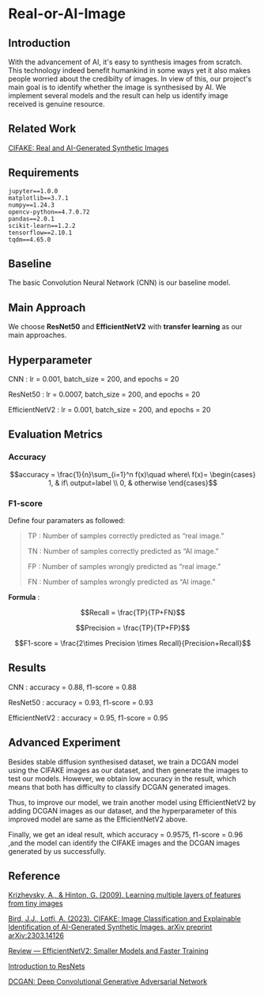 # Real-or-AI-Image

## Introduction

With the advancement of AI, it's easy to synthesis images from scratch. This technology indeed benefit humankind in some ways yet it also makes people worried about the credibilty of images. In view of this, our project's main goal is to identify whether the image is synthesised by AI. We implement several models and the result can help us identify image received is genuine resource.

## Related Work

[CIFAKE: Real and AI-Generated Synthetic Images](https://www.kaggle.com/datasets/birdy654/cifake-real-and-ai-generated-synthetic-images)

## Requirements

```
jupyter==1.0.0
matplotlib==3.7.1
numpy==1.24.3
opencv-python==4.7.0.72
pandas==2.0.1
scikit-learn==1.2.2
tensorflow==2.10.1
tqdm==4.65.0
```

## Baseline

The basic Convolution Neural Network (CNN) is our baseline model.

## Main Approach

We choose **ResNet50** and **EfficientNetV2** with **transfer learning** as our main approaches.

## Hyperparameter
CNN : lr = 0.001, batch\_size = 200, and epochs = 20

ResNet50 : lr = 0.0007, batch\_size = 200, and epochs = 20

EfficientNetV2 : lr = 0.001, batch\_size = 200, and epochs = 20

## Evaluation Metrics
### Accuracy
$$accuracy = \frac{1}{n}\sum_{i=1}^n f(x)\quad where\ f(x)=
\begin{cases}
1, & if\ output=label \\ 
0, & otherwise 
\end{cases}$$

### F1-score

Define four paramaters as followed:

> TP : Number of samples correctly predicted as “real image.”
> 
> TN : Number of samples correctly predicted as “AI image.”
> 
> FP : Number of samples wrongly predicted as “real image.”
> 
> FN : Number of samples wrongly predicted as “AI image.”

**Formula** :

$$Recall = \frac{TP}{TP+FN}$$

$$Precision = \frac{TP}{TP+FP}$$

$$F1-score = \frac{2\times Precision \times Recall}{Precision+Recall}$$

## Results
CNN : accuracy = 0.88, f1-score = 0.88

ResNet50 : accuracy = 0.93, f1-score = 0.93

EfficientNetV2 : accuracy = 0.95, f1-score = 0.95

## Advanced Experiment

Besides stable diffusion synthesised dataset, we train a DCGAN model using the CIFAKE images as our dataset, and then generate the images to test our models. However, we obtain low accuracy in the result, which means that both has difficulty to classify DCGAN generated images. 

Thus, to improve our model, we train another model using EfficientNetV2 by adding DCGAN images as our dataset, and the hyperparameter of this improved model are same as the EfficientNetV2 above. 

Finally, we get an ideal result, which accuracy = 0.9575, f1-score = 0.96 ,and the model can identify the CIFAKE images and the DCGAN images generated by us successfully.

## Reference

[Krizhevsky, A., &amp; Hinton, G. (2009). Learning multiple layers of features from tiny images](https://www.cs.toronto.edu/~kriz/learning-features-2009-TR.pdfl)

[Bird, J.J., Lotfi, A. (2023). CIFAKE: Image Classification and Explainable Identification of AI-Generated Synthetic Images. arXiv preprint arXiv:2303.14126](https://arxiv.org/abs/2303.14126)

[Review — EfficientNetV2: Smaller Models and Faster Training](https://medium.com/aiguys/review-efficientnetv2-smaller-models-and-faster-training-47d4215dcdfb)

[Introduction to ResNets](https://towardsdatascience.com/introduction-to-resnets-c0a830a288a4)

[DCGAN: Deep Convolutional Generative Adversarial Network](https://medium.com/swlh/dcgan-deep-convolutional-generative-adversarial-network-1a2e55c35133)
